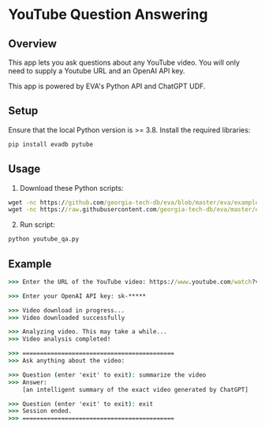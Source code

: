 # YouTube Question Answering

## Overview
This app lets you ask questions about any YouTube video. You will only need to supply a Youtube URL and an OpenAI API key.

This app is powered by EVA's Python API and ChatGPT UDF.

## Setup
Ensure that the local Python version is >= 3.8. Install the required libraries:

```bat
pip install evadb pytube
```

## Usage
1. Download these Python scripts: 

```bat
wget -nc https://github.com/georgia-tech-db/eva/blob/master/eva/examples/youtube_question_answering/youtube_qa.py
wget -nc https://raw.githubusercontent.com/georgia-tech-db/eva/master/eva/udfs/chatgpt.py
``` 

2. Run script: 
```bat
python youtube_qa.py
```

## Example

```bat
>>> Enter the URL of the YouTube video: https://www.youtube.com/watch?v=******

>>> Enter your OpenAI API key: sk-*****

>>> Video download in progress...
>>> Video downloaded successfully

>>> Analyzing video. This may take a while...
>>> Video analysis completed!

>>> ===========================================
>>> Ask anything about the video:

>>> Question (enter 'exit' to exit): summarize the video
>>> Answer:
    [an intelligent summary of the exact video generated by ChatGPT]

>>> Question (enter 'exit' to exit): exit
>>> Session ended.
>>> ===========================================
